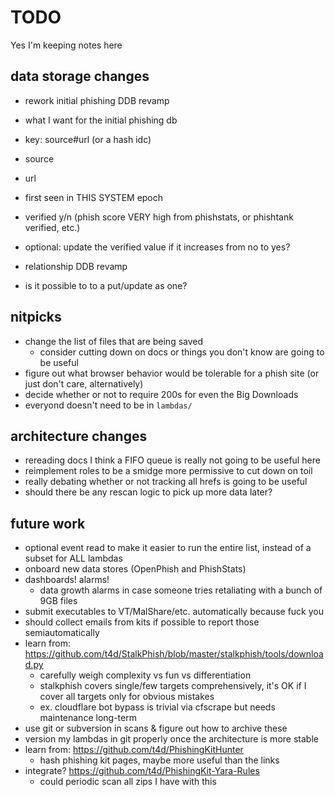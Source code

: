 # TODO

Yes I'm keeping notes here

## data storage changes
* rework initial phishing DDB revamp
* what I want for the initial phishing db
* key: source#url (or a hash idc)
* source
* url
* first seen in THIS SYSTEM epoch
* verified y/n (phish score VERY high from phishstats, or phishtank verified, etc.)
* optional: update the verified value if it increases from no to yes?

* relationship DDB revamp
* is it possible to to a put/update as one?

## nitpicks
* change the list of files that are being saved
  * consider cutting down on docs or things you don't know are going to be useful
* figure out what browser behavior would be tolerable for a phish site (or just don't care, alternatively)
* decide whether or not to require 200s for even the Big Downloads
* everyond doesn't need to be in `lambdas/`

## architecture changes
* rereading docs I think a FIFO queue is really not going to be useful here
* reimplement roles to be a smidge more permissive to cut down on toil
* really debating whether or not tracking all hrefs is going to be useful
* should there be any rescan logic to pick up more data later?

## future work
* optional event read to make it easier to run the entire list, instead of a subset for ALL lambdas
* onboard new data stores (OpenPhish and PhishStats)
* dashboards! alarms!
  * data growth alarms in case someone tries retaliating with a bunch of 9GB files
* submit executables to VT/MalShare/etc. automatically because fuck you
* should collect emails from kits if possible to report those semiautomatically
* learn from: https://github.com/t4d/StalkPhish/blob/master/stalkphish/tools/download.py
  * carefully weigh complexity vs fun vs differentiation
  * stalkphish covers single/few targets comprehensively, it's OK if I cover all targets only for obvious mistakes
  * ex. cloudflare bot bypass is trivial via cfscrape but needs maintenance long-term
* use git or subversion in scans & figure out how to archive these
* version my lambdas in git properly once the architecture is more stable
* learn from: https://github.com/t4d/PhishingKitHunter
  * hash phishing kit pages, maybe more useful than the links
* integrate? https://github.com/t4d/PhishingKit-Yara-Rules
  * could periodic scan all zips I have with this